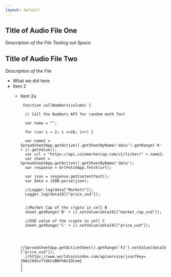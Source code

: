 ```yaml
---
layout: default
---
```


## Title of Audio File One

*Description of the File*
  _Testing out Space_
  

## Title of Audio File Two

*Description of the File*

* What we did here
* Item 2
  * Item 2a

         function callNumbers(column) {

          // Call the Numbers API for random math fact

          var name = "";

          for (var i = 2; i <=16; i++) {

          var name2 = SpreadsheetApp.getActive().getSheetByName('data').getRange('A' + i).getValue();
          var url = "https://api.coinmarketcap.com/v1/ticker/" + name2;
          var sheet = SpreadsheetApp.getActive().getSheetByName('data');
          var response = UrlFetchApp.fetch(url);

          var json = response.getContentText();
          var data = JSON.parse(json);

          //Logger.log(data["Markets"]);
          Logger.log(data[0]["price_usd"]);


          //Market Cap of the crypto in cell B
          sheet.getRange('B' + i).setValue(data[0]["market_cap_usd"]);

          //USD value of the crypto in cell C
          sheet.getRange('C' + i).setValue(data[0]["price_usd"]);



          //SpreadsheetApp.getActiveSheet().getRange('F2').setValue(data[0]["price_usd"]);
          //https://www.worldcoinindex.com/apiservice/json?key={BAiC69zvfldkCoBNYh8o1DCem}
        }
        }

